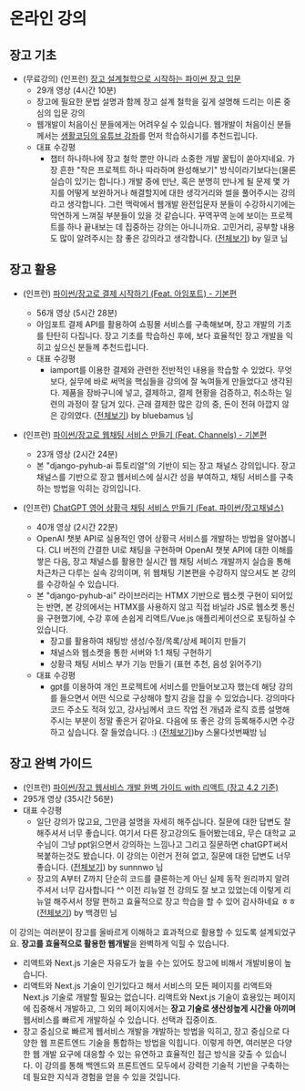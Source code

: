 # 온라인 강의

## 장고 기초

- (무료강의) (인프런) [장고 설계철학으로 시작하는 파이썬 장고 입문](https://inf.run/7J1S)
    - 29개 영상 (4시간 10분)
    - 장고에 필요한 문법 설명과 함께 장고 설계 철학을 깊게 설명해 드리는 이론 중심의 입문 강의
    - 웹개발이 처음이신 분들에게는 어려우실 수 있습니다. 웹개발이 처음이신 분들께서는 [생활코딩의 <Python Django Web Framework> 유튜브 강좌](https://www.youtube.com/playlist?list=PLuHgQVnccGMDLp4GH-rgQhVKqqZawlNwG)를 먼저 학습하시기를 추천드립니다.
    - 대표 수강평
        - 챕터 하나하나에 장고 철학 뿐만 아니라 소중한 개발 꿀팁이 쏟아지네요. 가장 흔한 "작은 프로젝트 하나 따라하며 완성해보기" 방식이라기보다는(물론 실습이 있기는 합니다.) 개발 중에 만난, 혹은 분명히 만나게 될 문제 몇 가지를 어떻게 보완하거나 해결할지에 대한 생각거리와 썰을 풀어주시는 강의라고 생각합니다. 그런 맥락에서 웹개발 완전입문자 분들이 수강하시기에는 막연하게 느껴질 부분들이 있을 것 같습니다. 꾸역꾸역 눈에 보이는 프로젝트를 하나 끝내보는 데 집중하는 강의는 아니니까요. 고민거리, 공부할 내용도 많이 알려주시는 참 좋은 강의라고 생각합니다. ([전체보기](https://inf.run/GarTC)) by 일코 님

## 장고 활용

- (인프런) [파이썬/장고로 결제 시작하기 (Feat. 아임포트) - 기본편](https://inf.run/A8Hm)
    - 56개 영상 (5시간 28분)
    - 아임포트 결제 API를 활용하여 쇼핑몰 서비스를 구축해보며, 장고 개발의 기초를 탄탄히 다집니다. 장고 기초를 학습하신 후에, 보다 효율적인 장고 개발을 익히고 싶으신 분들께 추천드립니다.
    - 대표 수강평
        - iamport를 이용한 결제와 관련한 전반적인 내용을 학습할 수 있었다. 무엇보다, 실무에 바로 써먹을 핵심들을 강의에 잘 녹여들게 만들었다고 생각된다. 제품을 장바구니에 넣고, 결제하고, 결제 현황을 검증하고, 취소하는 일련의 과정이 잘 담겨 있다. 근래 결제한 많은 강의 중, 돈이 전혀 아깝지 않은 강의였다. ([전체보기](https://inf.run/XVYJ1)) by bluebamus 님

- (인프런) [파이썬/장고로 웹채팅 서비스 만들기 (Feat. Channels) - 기본편](https://inf.run/iMQ9)
    - 23개 영상 (2시간 24분)
    - 본 "django-pyhub-ai 튜토리얼"의 기반이 되는 장고 채널스 강의입니다. 장고 채널스를 기반으로 장고 웹서비스에 실시간 성을 부여하고, 채팅 서비스를 구축하는 방법을 익히는 강의입니다.

- (인프런) [ChatGPT 영어 상황극 채팅 서비스 만들기 (Feat. 파이썬/장고채널스)](https://inf.run/ySNr)
    - 40개 영상 (2시간 22분)
    - OpenAI 챗봇 API로 실용적인 영어 상황극 서비스를 개발하는 방법을 알아봅니다. CLI 버전의 간결한 UI로 채팅을 구현하며 OpenAI 챗봇 API에 대한 이해를 쌓은 다음, 장고 채널스를 활용한 실시간 웹 채팅 서비스 개발까지 실습을 통해 차근차근 다루는 실속 강의이며, 위 웹채팅 기본편을 수강하지 않으셔도 본 강의를 수강하실 수 있습니다.
    - 본 "django-pyhub-ai" 라이브러리는 HTMX 기반으로 웹소켓 구현이 되어있는 반면, 본 강의에서는 HTMX를 사용하지 않고 직접 바닐라 JS로 웹소켓 통신을 구현했기에, 수강 후에 손쉽게 리액트/Vue.js 애플리케이션으로 포팅하실 수 있습니다.
        - 장고를 활용하여 채팅방 생성/수정/목록/상세 페이지 만들기
        - 채널스와 웹소켓을 통한 서버와 1:1 채팅 구현하기
        - 상황극 채팅 서비스 부가 기능 만들기 (표현 추천, 음성 읽어주기)
    - 대표 수강평
        - gpt를 이용하여 개인 프로젝트에 서비스를 만들어보고자 했는데 해당 강의를 들으면서 어떤 식으로 구상해야 할지 감을 잡을 수 있었습니다. 강의마다 코드 주소도 적혀 있고, 강사님께서 코드 작업 전 개념과 로직 흐름 설명해주시는 부분이 정말 좋은거 같아요. 다음에 또 좋은 강의 등록해주시면 수강하고 싶습니다. 잘 들었습니다. :) ([전체보기](https://inf.run/khPBN))by 스물다섯번째밤 님

## 장고 완벽 가이드

- (인프런) [파이썬/장고 웹서비스 개발 완벽 가이드 with 리액트 (장고 4.2 기준)](https://inf.run/Fcn6n)
- 295개 영상 (35시간 56분)
- 대표 수강평
    - 일단 강의가 많고요, 그만큼 설명을 자세히 해주십니다. 질문에 대한 답변도 잘해주셔서 너무 좋습니다. 여기서 다른 장고강의도 들어봤는데요, 무슨 대학교 교수님이 그냥 ppt읽으면서 강의하는 느낌나고 그리고  질문하면 chatGPT써서 복붙하는것도 봤습니다. 이 강의는 이런거 전혀 없고, 질문에 대한 답변도 너무 좋습니다. ([전체보기](https://inf.run/iWaUi)) by sunnnwo 님
    - 장고의 A부터 Z까지 단순히 코드를 클론하는게 아닌 실제 동작 원리까지 알려주셔서 너무 감사합니다 ^^ 이전 리뉴얼 전 강의도 잘 보고 있었는데 이렇게 리뉴얼 해주셔서 정말 편하고 효율적으로 장고 학습을 할 수 있어 감사하네요 ㅎㅎ ([전체보기](https://inf.run/Z6n7n)) by 백경민 님

이 강의는 여러분이 장고를 올바르게 이해하고 효과적으로 활용할 수 있도록 설계되었구요. **장고를 효율적으로 활용한 웹개발**을 완벽하게 익힐 수 있습니다.

+ 리액트와 Next.js 기술은 자유도가 높을 수는 있어도 장고에 비해서 개발비용이 높습니다.
+ 리액트와 Next.js 기술이 인기있다고 해서 서비스의 모든 페이지를 리액트와 Next.js 기술로 개발할 필요는 없습니다. 리액트와 Next.js 기술이 효용있는 페이지에 집중해서 개발하고, 그 외의 페이지에서는 **장고 기술로 생산성높게 시간을 아끼며** 웹서비스를 빠르게 개발하실 수 있습니다. 선택과 집중이죠.
+ 장고 중심으로 빠르게 웹서비스 개발을 개발하는 방법을 익히고, 장고 중심으로 다양한 웹 프론트엔드 기술을 통합하는 방법을 익힙니다. 이렇게 하면, 여러분은 다양한 웹 개발 요구에 대응할 수 있는 유연하고 효율적인 접근 방식을 갖출 수 있습니다. 이 강의를 통해 백엔드와 프론트엔드 모두에서 강력한 기술적 기반을 구축하는 데 필요한 지식과 경험을 얻을 수 있을 것입니다.
